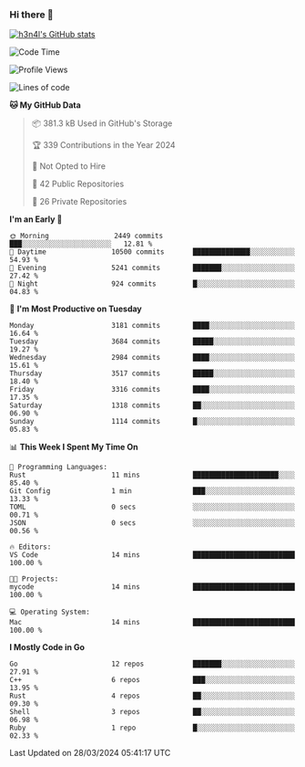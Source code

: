 ### Hi there 👋

[![h3n4l's GitHub stats](https://github-readme-stats.vercel.app/api?username=h3n4l&count_private=true&show_icons=true&theme=radical)](https://github.com/h3n4l/github-readme-stats)

<!--START_SECTION:waka-->
![Code Time](http://img.shields.io/badge/Code%20Time-1%2C850%20hrs%2021%20mins-blue)

![Profile Views](http://img.shields.io/badge/Profile%20Views-0-blue)

![Lines of code](https://img.shields.io/badge/From%20Hello%20World%20I%27ve%20Written-6.1%20million%20lines%20of%20code-blue)

**🐱 My GitHub Data** 

> 📦 381.3 kB Used in GitHub's Storage 
 > 
> 🏆 339 Contributions in the Year 2024
 > 
> 🚫 Not Opted to Hire
 > 
> 📜 42 Public Repositories 
 > 
> 🔑 26 Private Repositories 
 > 
**I'm an Early 🐤** 

```text
🌞 Morning                2449 commits        ███░░░░░░░░░░░░░░░░░░░░░░   12.81 % 
🌆 Daytime                10500 commits       ██████████████░░░░░░░░░░░   54.93 % 
🌃 Evening                5241 commits        ███████░░░░░░░░░░░░░░░░░░   27.42 % 
🌙 Night                  924 commits         █░░░░░░░░░░░░░░░░░░░░░░░░   04.83 % 
```
📅 **I'm Most Productive on Tuesday** 

```text
Monday                   3181 commits        ████░░░░░░░░░░░░░░░░░░░░░   16.64 % 
Tuesday                  3684 commits        █████░░░░░░░░░░░░░░░░░░░░   19.27 % 
Wednesday                2984 commits        ████░░░░░░░░░░░░░░░░░░░░░   15.61 % 
Thursday                 3517 commits        █████░░░░░░░░░░░░░░░░░░░░   18.40 % 
Friday                   3316 commits        ████░░░░░░░░░░░░░░░░░░░░░   17.35 % 
Saturday                 1318 commits        ██░░░░░░░░░░░░░░░░░░░░░░░   06.90 % 
Sunday                   1114 commits        █░░░░░░░░░░░░░░░░░░░░░░░░   05.83 % 
```


📊 **This Week I Spent My Time On** 

```text
💬 Programming Languages: 
Rust                     11 mins             █████████████████████░░░░   85.40 % 
Git Config               1 min               ███░░░░░░░░░░░░░░░░░░░░░░   13.33 % 
TOML                     0 secs              ░░░░░░░░░░░░░░░░░░░░░░░░░   00.71 % 
JSON                     0 secs              ░░░░░░░░░░░░░░░░░░░░░░░░░   00.56 % 

🔥 Editors: 
VS Code                  14 mins             █████████████████████████   100.00 % 

🐱‍💻 Projects: 
mycode                   14 mins             █████████████████████████   100.00 % 

💻 Operating System: 
Mac                      14 mins             █████████████████████████   100.00 % 
```

**I Mostly Code in Go** 

```text
Go                       12 repos            ███████░░░░░░░░░░░░░░░░░░   27.91 % 
C++                      6 repos             ███░░░░░░░░░░░░░░░░░░░░░░   13.95 % 
Rust                     4 repos             ██░░░░░░░░░░░░░░░░░░░░░░░   09.30 % 
Shell                    3 repos             ██░░░░░░░░░░░░░░░░░░░░░░░   06.98 % 
Ruby                     1 repo              █░░░░░░░░░░░░░░░░░░░░░░░░   02.33 % 
```




 Last Updated on 28/03/2024 05:41:17 UTC
<!--END_SECTION:waka-->

